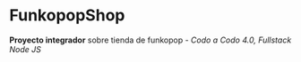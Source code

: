# FunkopopShop
**Proyecto integrador** sobre tienda de funkopop - _Codo a Codo 4.0, Fullstack Node JS_
